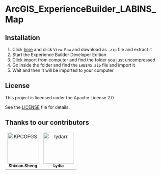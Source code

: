 # ArcGIS_ExperienceBuilder_LABINS_Map

## Installation

1. Click [here](LABINS.zip) and click `View Raw` and download as `.zip` file and extract it
2. Start the Experience Builder Developer Edition
3. Click import from computer and find the folder you just uncompressed
4. Go inside the folder and find the `LABINS.zip` file and import it
5. Wait and then it will be imported to your computer

## License
This project is licensed under the Apache License 2.0

See the [LICENSE](LICENSE) file for details.

## Thanks to our contributors

<!-- readme: contributors -start -->
<table>
<tr>
    <td align="center">
        <a href="https://github.com/KPCOFGS">
            <img src="https://avatars.githubusercontent.com/u/100217654?v=4" width="100;" alt="KPCOFGS"/>
            <br />
            <sub><b>Shixian Sheng</b></sub>
        </a>
    </td>
    <td align="center">
        <a href="https://github.com/lydarr">
            <img src="https://avatars.githubusercontent.com/u/167205468?v=4" width="100;" alt="lydarr"/>
            <br />
            <sub><b>Lydia</b></sub>
        </a>
    </td></tr>
</table>
<!-- readme: contributors -end -->
